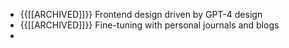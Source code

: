 - {{[[ARCHIVED]]}}  Frontend design driven by GPT-4 design
- {{[[ARCHIVED]]}}  Fine-tuning with personal journals and blogs
- 
